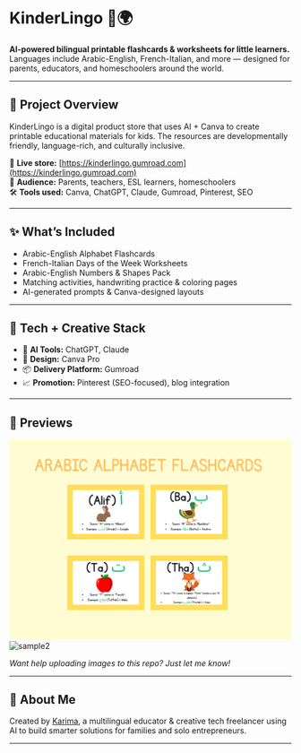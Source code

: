 # KinderLingo 🧒🌍

**AI-powered bilingual printable flashcards & worksheets for little learners.**  
Languages include Arabic-English, French-Italian, and more — designed for parents, educators, and homeschoolers around the world.

---

## 🧠 Project Overview

KinderLingo is a digital product store that uses AI + Canva to create printable educational materials for kids. The resources are developmentally friendly, language-rich, and culturally inclusive.

🔗 **Live store:** [https://kinderlingo.gumroad.com](https://kinderlingo.gumroad.com)  
🎯 **Audience:** Parents, teachers, ESL learners, homeschoolers  
🛠️ **Tools used:** Canva, ChatGPT, Claude, Gumroad, Pinterest, SEO

---

## ✨ What’s Included

- Arabic-English Alphabet Flashcards  
- French-Italian Days of the Week Worksheets  
- Arabic-English Numbers & Shapes Pack  
- Matching activities, handwriting practice & coloring pages  
- AI-generated prompts & Canva-designed layouts

---

## 🧰 Tech + Creative Stack

- 🧠 **AI Tools:** ChatGPT, Claude  
- 🎨 **Design:** Canva Pro  
- 📦 **Delivery Platform:** Gumroad  
- 📈 **Promotion:** Pinterest (SEO-focused), blog integration

---

## 📸 Previews

![sample1](https://github.com/karimalyst/kinderlingo-store/blob/main/Untitled%20(2970%20x%202100%20px)-2.png)
![sample2]([https://your-image-link.com](https://github.com/karimalyst/kinderlingo-store/edit/main/README.md#:~:text=2970%20x%202100-,px,-).png)

*Want help uploading images to this repo? Just let me know!*

---

## 💬 About Me

Created by [Karima](https://github.com/karimalyst), a multilingual educator & creative tech freelancer using AI to build smarter solutions for families and solo entrepreneurs.

---

